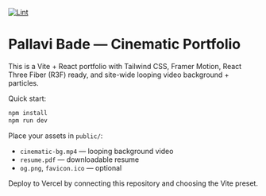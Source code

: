 [![Lint](https://github.com/PallaviBade28/Portfolio/actions/workflows/lint.yml/badge.svg)](https://github.com/PallaviBade28/Portfolio/actions/workflows/lint.yml)

# Pallavi Bade — Cinematic Portfolio

This is a Vite + React portfolio with Tailwind CSS, Framer Motion, React Three Fiber (R3F) ready, and site-wide looping video background + particles.

Quick start:

```powershell
npm install
npm run dev
```

Place your assets in `public/`:

- `cinematic-bg.mp4` — looping background video
- `resume.pdf` — downloadable resume
- `og.png`, `favicon.ico` — optional

Deploy to Vercel by connecting this repository and choosing the Vite preset.
